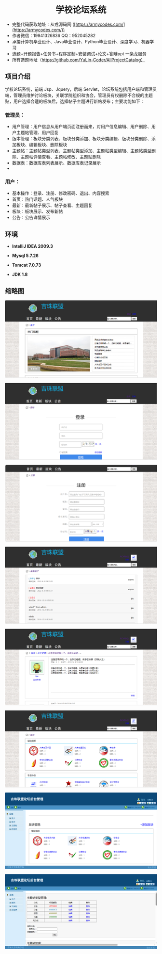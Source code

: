 <p><h1 align="center">学校论坛系统</h1></p>

- 完整代码获取地址：从戎源码网 ([https://armycodes.com/](https://armycodes.com/))
- 作者微信：19941326836  QQ：952045282 
- 承接计算机毕业设计、Java毕业设计、Python毕业设计、深度学习、机器学习
- 选题+开题报告+任务书+程序定制+安装调试+论文+答辩ppt 一条龙服务
- 所有选题地址（https://github.com/YuLin-Coder/AllProjectCatalog）
## 项目介绍

学校论坛系统，前端 Jsp、Jquery，后端 Servlet，论坛系统包括用户端和管理员端，管理员维护讨论板块，关联学院组织和协会，管理员有权删除不合规的主题贴，用户选择合适的板块后，选择帖子主题进行新帖发布；主要功能如下：

### 管理员：

- 用户管理：用户信息从用户端页面注册而来，对用户信息编辑、用户删除、用户主题帖管理、用户回复
- 版本管理：板块分类列表、板块分类添加、板块分类编辑、版块分类删除、添加板块、编辑板块、删除板块
- 主题帖：主题帖类型列表、主题帖类型添加、主题帖类型编辑、主题帖类型删除、主题帖详情查看、主题帖修改、主题贴删除
- 数据表：数据库表列表展示、数据库表记录展示
- 
### 用户：

- 基本操作：登录、注册、修改密码、退出、内容搜索
- 首页：热门话题、人气板块
- 最新：最新帖子展示、帖子查看、主题回复
- 板块：板块展示、发布新帖
- 公告：公告详情展示

## 环境

- <b>IntelliJ IDEA 2009.3</b>

- <b>Mysql 5.7.26</b>

- <b>Tomcat 7.0.73</b>

- <b>JDK 1.8</b>


## 缩略图
![](screenshot/1.png)

![](screenshot/2.png)

![](screenshot/3.png)

![](screenshot/4.png)

![](screenshot/5.png)

![](screenshot/6.png)

![](screenshot/7.png)

![](screenshot/8.png)

